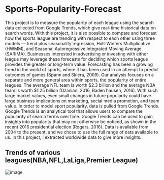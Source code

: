 # Sports-Popularity-Forecast
This project is to measure the popularity of each league using the search data collected from Google Trends, which give real-time historical data on search words. With this project, it is also possible to compare and forecast how the sports league are trending with respect to each other using three models — trend plus seasonality regression, Holt-Winters Multiplicative (HWMM), and Seasonal Autoregressive Integrated Moving Average (SARIMA). Businesses interested in advertising or investing with either league may leverage these forecasts for deciding which sports league provides the greater or long-term value.
Forecasting has been a growing trend in the world of sports, where it has been used in an 
attempt to predict outcomes of games  (Spann and Skiera, 2009). Our analysis focuses on a 
separate and more general area within sports, the popularity of entire leagues. The average NFL 
team is worth $2.3 billion and the average NBA team is worth $1.25 billion (Ozanian, 2016, Baden 
hausen, 2016).  With such large market values, even small changes in future popularity could have 
large business implications on marketing, social media promotion, and team value. 
In order to model sport popularity, data is pulled from Google Trends. Google Trends is an 
analytical tool that allows users to compare the popularity of search terms over time. Google Trends can be used to gain insights into popularity that may not otherwise be noticed, as shown in the 
recent 2016 presidential election (Rogers, 2016). Data is available from 2004 to the present, and 
we chose to use the full range of data available to us. In this project, I extracted worldwide data to give more insights.
## Trends of various leagues(NBA,NFL,LaLiga,Premier League)
![image](https://user-images.githubusercontent.com/43057462/133722099-b8aa4f4d-97c5-4ad0-a1c7-e16123807a32.png)
